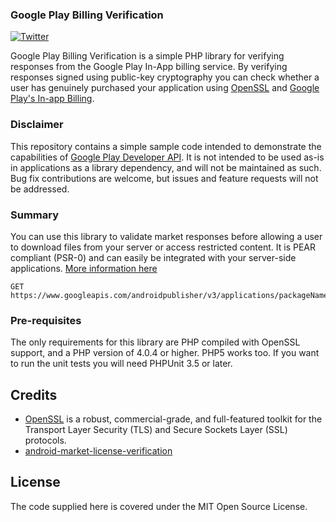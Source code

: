 ### Google Play Billing Verification

[![Twitter][1]][2]

Google Play Billing Verification is a simple PHP library for verifying responses from the Google Play In-App billing service. By verifying responses signed using public-key cryptography you can check whether a user has genuinely purchased your application using [OpenSSL][1] and [Google Play's In-app Billing][3]. 



### Disclaimer

This repository contains a simple sample code intended to demonstrate the capabilities of [Google Play Developer API][3]. It is not intended to be used as-is in applications as a library dependency, and will not be maintained as such. Bug fix contributions are welcome, but issues and feature requests will not be addressed.

### Summary

You can use this library to validate market responses before allowing a user to download files from your server or access restricted content. It is PEAR compliant (PSR-0) and can easily be integrated with your server-side applications. [More information here][4]

```
GET https://www.googleapis.com/androidpublisher/v3/applications/packageName/purchases/products/productId/tokens/token
```

### Pre-requisites
    
The only requirements for this library are PHP compiled with OpenSSL support, and a PHP version of 4.0.4 or higher. PHP5 works too. If you want to run the unit tests you will need PHPUnit 3.5 or later.

## Credits

* [OpenSSL][1]  is a robust, commercial-grade, and full-featured toolkit for the Transport Layer Security (TLS) and Secure Sockets Layer (SSL) protocols. 
* [android-market-license-verification][2]

## License

The code supplied here is covered under the MIT Open Source License.



  [1]: https://php.net/openssl
  [2]: https://code.google.com/p/android-market-license-verification/
  [3]: hhttp://developer.android.com/guide/google/play/billing/index.html
  [4]: https://developers.google.com/android-publisher/api-ref/purchases/products/get


